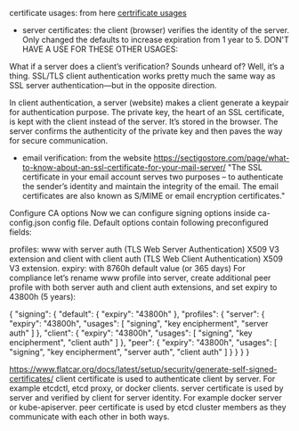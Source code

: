 certificate usages:
from here [certrificate usages](https://comodosslstore.com/blog/what-is-ssl-tls-client-authentication-how-does-it-work.html#:~:text=SSL%2FTLS%20client%20authentication%2C%20as,ahead%20and%20establishes%20a%20connection)

- server certificates: the client (browser) verifies the identity of the server. Only changed the defaults to increase expiration from 1 year to 5.
DON'T HAVE A USE FOR THESE OTHER USAGES:

What if a server does a client’s verification? Sounds unheard of? Well, it’s a thing. SSL/TLS client authentication works pretty much the same way as SSL server authentication—but in the opposite direction.

In client authentication, a server (website) makes a client generate a keypair for authentication purpose. The private key, the heart of an SSL certificate, is kept with the client instead of the server. It’s stored in the browser. The server confirms the authenticity of the private key and then paves the way for secure communication.

- email verification: from the website https://sectigostore.com/page/what-to-know-about-an-ssl-certificate-for-your-mail-server/ 
"The SSL certificate in your email account serves two purposes – to authenticate the sender’s identity and maintain the integrity of the email. The email certificates are also known as S/MIME or email encryption certificates."



Configure CA options
Now we can configure signing options inside ca-config.json config file. Default options contain following preconfigured fields:

profiles: www with server auth (TLS Web Server Authentication) X509 V3 extension and client with client auth (TLS Web Client Authentication) X509 V3 extension.
expiry: with 8760h default value (or 365 days)
For compliance let’s rename www profile into server, create additional peer profile with both server auth and client auth extensions, and set expiry to 43800h (5 years):

{
    "signing": {
        "default": {
            "expiry": "43800h"
        },
        "profiles": {
            "server": {
                "expiry": "43800h",
                "usages": [
                    "signing",
                    "key encipherment",
                    "server auth"
                ]
            },
            "client": {
                "expiry": "43800h",
                "usages": [
                    "signing",
                    "key encipherment",
                    "client auth"
                ]
            },
            "peer": {
                "expiry": "43800h",
                "usages": [
                    "signing",
                    "key encipherment",
                    "server auth",
                    "client auth"
                ]
            }
        }
    }
}

https://www.flatcar.org/docs/latest/setup/security/generate-self-signed-certificates/
client certificate is used to authenticate client by server. For example etcdctl, etcd proxy, or docker clients.
server certificate is used by server and verified by client for server identity. For example docker server or kube-apiserver.
peer certificate is used by etcd cluster members as they communicate with each other in both ways.
